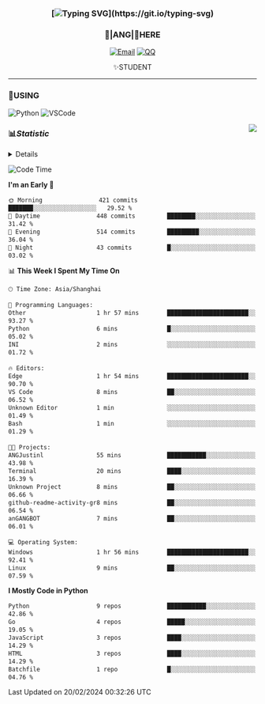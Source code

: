 <div align="center">


### [![Typing SVG](https://readme-typing-svg.herokuapp.com?size=25&duration=2500&color=8C43EA&vCenter=true&width=200&height=40&lines=%F0%9F%8C%B1ANGJustinl%F0%9F%8C%B1+!)](https://git.io/typing-svg)


### 🥛|**ANG**|🥛HERE



[![Email](https://img.shields.io/badge/Email-ANGJustin@163.com-6A5ACD?style=flat-square&logoColor=fff)](mailto:ANGJustinl@163.com)
[![QQ](https://img.shields.io/badge/QQ-77139032-98FB98?style=flat-square&logoColor=fff)](https://qm.qq.com/cgi-bin/qm/qr?k=mcs-cON_aPNfc3hO8-H7lWJHDX-5nKr7&noverify=0)




✨STUDENT 

</div>

---

### 🎨USING

![Python](https://img.shields.io/badge/-Python-blue?style=flat-square&logo=Python&logoColor=fff)
![VSCode](https://img.shields.io/badge/-VSCode-blue?style=flat-square&logo=visualstudiocode&logoColor=fff)


<a href="#">
  <img align="right" src="https://github-readme-stats.vercel.app/api?username=ANGJustinl&count_private=true&show_icons=true&hide_border=true&bg_color=15,f2f7fd,E0EAFC" />
</a>




### 📊*Statistic* 

<details>

<p align="center">
   <img src="https://github.com/ANGJustinl/ANGJustinl/blob/main/github-metrics.svg" alt="typing-svg">
</p>

[![Github activity graph](https://github-readme-activity-graph.angforever.top/graph?username=ANGJustinl&theme=dracula)](https://github.com/ANGJustinl/ANGJustinl)

</details>

<!--START_SECTION:waka-->
![Code Time](http://img.shields.io/badge/Code%20Time-2%20hrs%205%20mins-blue)

**I'm an Early 🐤** 

```text
🌞 Morning                421 commits         ███████░░░░░░░░░░░░░░░░░░   29.52 % 
🌆 Daytime                448 commits         ████████░░░░░░░░░░░░░░░░░   31.42 % 
🌃 Evening                514 commits         █████████░░░░░░░░░░░░░░░░   36.04 % 
🌙 Night                  43 commits          █░░░░░░░░░░░░░░░░░░░░░░░░   03.02 % 
```


📊 **This Week I Spent My Time On** 

```text
🕑︎ Time Zone: Asia/Shanghai

💬 Programming Languages: 
Other                    1 hr 57 mins        ███████████████████████░░   93.27 % 
Python                   6 mins              █░░░░░░░░░░░░░░░░░░░░░░░░   05.02 % 
INI                      2 mins              ░░░░░░░░░░░░░░░░░░░░░░░░░   01.72 % 

🔥 Editors: 
Edge                     1 hr 54 mins        ███████████████████████░░   90.70 % 
VS Code                  8 mins              ██░░░░░░░░░░░░░░░░░░░░░░░   06.52 % 
Unknown Editor           1 min               ░░░░░░░░░░░░░░░░░░░░░░░░░   01.49 % 
Bash                     1 min               ░░░░░░░░░░░░░░░░░░░░░░░░░   01.29 % 

🐱‍💻 Projects: 
ANGJustinl               55 mins             ███████████░░░░░░░░░░░░░░   43.98 % 
Terminal                 20 mins             ████░░░░░░░░░░░░░░░░░░░░░   16.39 % 
Unknown Project          8 mins              ██░░░░░░░░░░░░░░░░░░░░░░░   06.66 % 
github-readme-activity-gr8 mins              ██░░░░░░░░░░░░░░░░░░░░░░░   06.54 % 
anGANGBOT                7 mins              ██░░░░░░░░░░░░░░░░░░░░░░░   06.01 % 

💻 Operating System: 
Windows                  1 hr 56 mins        ███████████████████████░░   92.41 % 
Linux                    9 mins              ██░░░░░░░░░░░░░░░░░░░░░░░   07.59 % 
```

**I Mostly Code in Python** 

```text
Python                   9 repos             ███████████░░░░░░░░░░░░░░   42.86 % 
Go                       4 repos             █████░░░░░░░░░░░░░░░░░░░░   19.05 % 
JavaScript               3 repos             ████░░░░░░░░░░░░░░░░░░░░░   14.29 % 
HTML                     3 repos             ████░░░░░░░░░░░░░░░░░░░░░   14.29 % 
Batchfile                1 repo              █░░░░░░░░░░░░░░░░░░░░░░░░   04.76 % 
```




 Last Updated on 20/02/2024 00:32:26 UTC
<!--END_SECTION:waka-->
